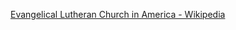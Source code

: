﻿[Evangelical Lutheran Church in America - Wikipedia](https://en.wikipedia.org/wiki/Evangelical_Lutheran_Church_in_America)